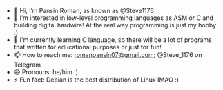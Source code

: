 - 👋 Hi, I’m Pansin Roman, as known as @Steve1176
- 👀 I’m interested in low-level programming languages as ASM or C and building digital hardwire! At the real way programming is just my hobby :)
- 🌱 I'm currently learning C language, so there will be a lot of programs that written for educational purposes or just for fun!
- 📫 How to reach me: romanpansin07@gmail.com; @Steve_1176 on Telegram
- 😄 Pronouns: he/him :)
- ⚡ Fun fact: Debian is the best distribution of Linux IMAO :)

<!---
Steve1176/Steve1176 is a ✨ special ✨ repository because its `README.md` (this file) appears on your GitHub profile.
You can click the Preview link to take a look at your changes.
--->
